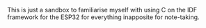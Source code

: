 This is just a sandbox to familiarise myself with using C on the IDF framework for the ESP32 for everything inapposite for note-taking.  